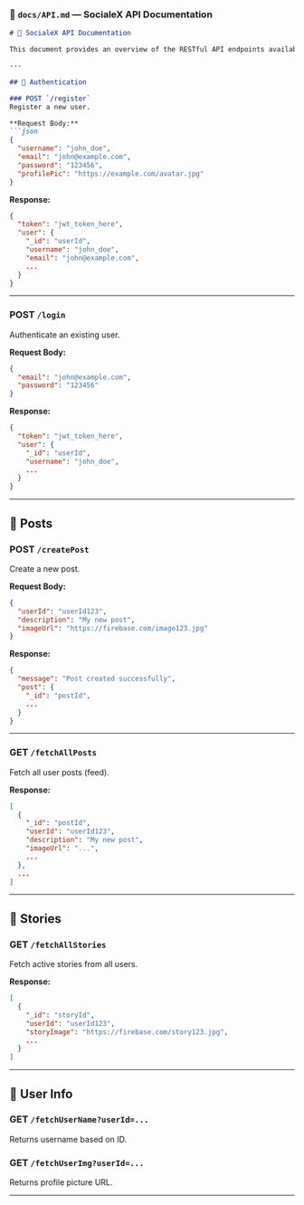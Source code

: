 ### 📁 `docs/API.md` — SocialeX API Documentation

````markdown
# 📘 SocialeX API Documentation

This document provides an overview of the RESTful API endpoints available in the **SocialeX** backend (`/server`). All endpoints follow JSON request/response standards.

---

## 🔐 Authentication

### POST `/register`
Register a new user.

**Request Body:**
```json
{
  "username": "john_doe",
  "email": "john@example.com",
  "password": "123456",
  "profilePic": "https://example.com/avatar.jpg"
}
````

**Response:**

```json
{
  "token": "jwt_token_here",
  "user": {
    "_id": "userId",
    "username": "john_doe",
    "email": "john@example.com",
    ...
  }
}
```

---

### POST `/login`

Authenticate an existing user.

**Request Body:**

```json
{
  "email": "john@example.com",
  "password": "123456"
}
```

**Response:**

```json
{
  "token": "jwt_token_here",
  "user": {
    "_id": "userId",
    "username": "john_doe",
    ...
  }
}
```

---

## 📝 Posts

### POST `/createPost`

Create a new post.

**Request Body:**

```json
{
  "userId": "userId123",
  "description": "My new post",
  "imageUrl": "https://firebase.com/image123.jpg"
}
```

**Response:**

```json
{
  "message": "Post created successfully",
  "post": {
    "_id": "postId",
    ...
  }
}
```

---

### GET `/fetchAllPosts`

Fetch all user posts (feed).

**Response:**

```json
[
  {
    "_id": "postId",
    "userId": "userId123",
    "description": "My new post",
    "imageUrl": "...",
    ...
  },
  ...
]
```

---

## 📖 Stories

### GET `/fetchAllStories`

Fetch active stories from all users.

**Response:**

```json
[
  {
    "_id": "storyId",
    "userId": "userId123",
    "storyImage": "https://firebase.com/story123.jpg",
    ...
  }
]
```

---

## 👤 User Info

### GET `/fetchUserName?userId=...`

Returns username based on ID.

### GET `/fetchUserImg?userId=...`

Returns profile picture URL.

---
